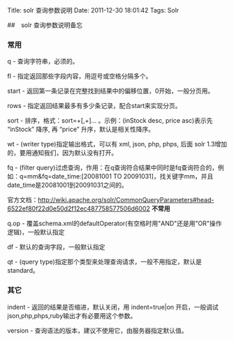 Title: solr 查询参数说明
Date: 2011-12-30 18:01:42
Tags: Solr


##　solr 查询参数说明备忘

### 常用

q - 查询字符串，必须的。

fl - 指定返回那些字段内容，用逗号或空格分隔多个。

start - 返回第一条记录在完整找到结果中的偏移位置，0开始，一般分页用。

rows - 指定返回结果最多有多少条记录，配合start来实现分页。

sort - 排序，格式：sort=+[,+]… 。示例：(inStock desc, price asc)表示先 “inStock” 降序, 再 “price” 升序，默认是相关性降序。

wt - (writer type)指定输出格式，可以有 xml, json, php, phps, 后面 solr 1.3增加的，要用通知我们，因为默认没有打开。

fq - (filter query)过虑查询，作用：在q查询符合结果中同时是fq查询符合的，例如：q=mm&fq=date_time:[20081001 TO 20091031]，找关键字mm，并且date_time是20081001到20091031之间的。

官方文档：<http://wiki.apache.org/solr/CommonQueryParameters#head-6522ef80f22d0e50d2f12ec487758577506d6002> **不常用**

q.op - 覆盖schema.xml的defaultOperator(有空格时用"AND"还是用"OR"操作逻辑)，一般默认指定

df - 默认的查询字段，一般默认指定

qt - (query type)指定那个类型来处理查询请求，一般不用指定，默认是standard。


### 其它

indent - 返回的结果是否缩进，默认关闭，用 indent=true|on 开启，一般调试json,php,phps,ruby输出才有必要用这个参数。

version - 查询语法的版本，建议不使用它，由服务器指定默认值。
